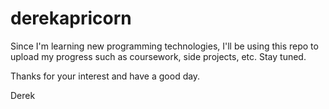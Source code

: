 # derekapricorn
Since I'm learning new programming technologies, I'll be using this repo to upload my progress such as coursework, side projects, etc. Stay tuned.

Thanks for your interest and have a good day.

Derek
